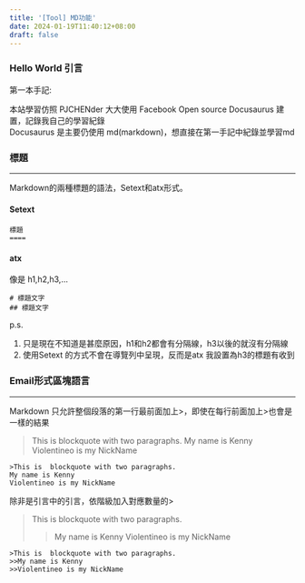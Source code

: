 ```yaml
---
title: '[Tool] MD功能'
date: 2024-01-19T11:40:12+08:00
draft: false
---
```



### Hello World 引言

第一本手記:  

本站學習仿照 PJCHENder 大大使用 Facebook Open source Docusaurus 建置，記錄我自己的學習紀錄  
Docusaurus 是主要仍使用 md(markdown)，想直接在第一手記中紀錄並學習md  


### 標題
* * *
Markdown的兩種標題的語法，Setext和atx形式。  
#### Setext
```
標題
====
```
#### atx
像是 h1,h2,h3,...
```
# 標題文字
## 標題文字
```

p.s.  

1. 只是現在不知道是甚麼原因，h1和h2都會有分隔線，h3以後的就沒有分隔線  
2. 使用Setext 的方式不會在導覽列中呈現，反而是atx 我設置為h3的標題有收到

### Email形式區塊語言
* * *
Markdown 只允許整個段落的第一行最前面加上>，即使在每行前面加上>也會是一樣的結果

>This is blockquote with two paragraphs.
My name is Kenny
Violentineo is my NickName

```
>This is  blockquote with two paragraphs.
My name is Kenny
Violentineo is my NickName
```

除非是引言中的引言，依階級加入對應數量的>

>This is blockquote with two paragraphs.
>>My name is Kenny
>>Violentineo is my NickName

```
>This is  blockquote with two paragraphs.
>>My name is Kenny
>>Violentineo is my NickName
```





